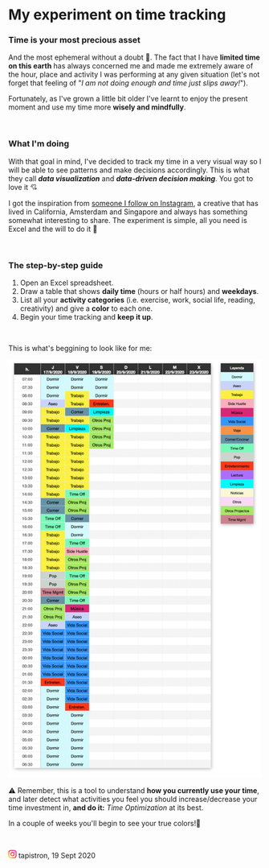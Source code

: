 # My experiment on time tracking

### Time is your most precious asset

And the most ephemeral without a doubt 🦋.
The fact that I have **limited time on this earth** has always concerned me and made me extremely aware of the hour, place and activity I was performing at any given situation (let's not forget that feeling of "_I am not doing enough and time just slips away!_").

Fortunately, as I've grown a little bit older I've learnt to enjoy the present moment and use my time more **wisely and mindfully**. 

<p>&nbsp;<p>
 
### What I'm doing

With that goal in mind, I've decided to track my time in a very visual way so I will be able to see patterns and make decisions accordingly. This is what they call **_data visualization_** and **_data-driven decision making_**. You got to love it 💘 

I got the inspiration from [someone I follow on Instagram](https://www.instagram.com/shifrasamuel/), a creative that has lived in California, Amsterdam and Singapore and always has something somewhat interesting to share. The experiment is simple, all you need is Excel and the will to do it 🚀 

<p>&nbsp;<p>
 
### The step-by-step guide
  
  1. Open an Excel spreadsheet.
  2. Draw a table that shows **daily time** (hours or half hours) and **weekdays**.
  3. List all your **activity categories** (i.e. exercise, work, social life, reading, creativity) and give a **color** to each one.
  4. Begin your time tracking and **keep it up**.
  
  <p>&nbsp;<p>
  
  This is what's beggining to look like for me:
  
<img src="images/Time%20track.png" width=650>
 
 
⚠️ Remember, this is a tool to understand **how you currently use your time**, and later detect what activities you feel you should increase/decrease your time investment in, **and do it:** _Time Optimization_ at its best.

In a couple of weeks you'll begin to see your true colors!👋

<p>&nbsp;<p> 
 
[<img src="images/instagramlogo.png" width=16>](https://www.instagram.com/tapistron/) tapistron, 19 Sept 2020
